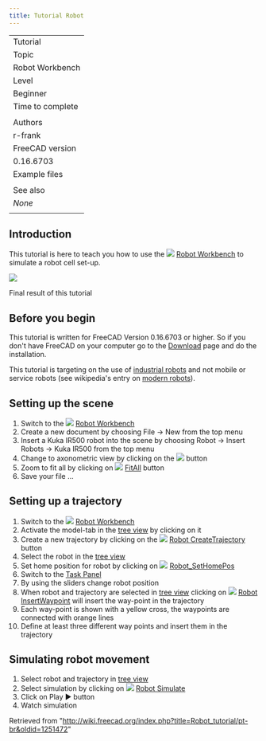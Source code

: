 ```yaml
---
title: Tutorial Robot
---
```

|  |
| --- |
| Tutorial |
| Topic |
| Robot Workbench |
| Level |
| Beginner |
| Time to complete |
|  |
| Authors |
| r-frank |
| FreeCAD version |
| 0.16.6703 |
| Example files |
|  |
| See also |
| *None* |
|  |

## Introduction

This tutorial is here to teach you how to use the ![](/images/Workbench_Robot.svg) [Robot Workbench](/Robot_Workbench "Robot Workbench") to simulate a robot cell set-up.

![](/images/Robot_Tutorial_RobotSimulation.gif)

Final result of this tutorial

## Before you begin

This tutorial is written for FreeCAD Version 0.16.6703 or higher. So if you don't have FreeCAD on your
computer go to the [Download](/Download "Download") page and do the installation.

This tutorial is targeting on the use of [industrial robots](http://en.wikipedia.org/wiki/Industrial_robot)
and not mobile or service robots (see wikipedia's entry on [modern robots](http://en.wikipedia.org/wiki/Robot#Modern_robots)).

## Setting up the scene

1. Switch to the ![](/images/Workbench_Robot.svg) [Robot Workbench](/Robot_Workbench "Robot Workbench")
2. Create a new document by choosing File →  New from the top menu
3. Insert a Kuka IR500 robot into the scene by choosing Robot → Insert Robots → Kuka IR500 from the top menu
4. Change to axonometric view by clicking on the ![](/images/View-axometric.svg) button
5. Zoom to fit all by clicking on ![](/images/Std_ViewFitAll.svg) [FitAll](/Std_ViewFitAll "Std ViewFitAll") button
6. Save your file ...

## Setting up a trajectory

1. Switch to the ![](/images/Workbench_Robot.svg) [Robot Workbench](/Robot_Workbench "Robot Workbench")
2. Activate the model-tab in the [tree view](/Tree_view "Tree view") by clicking on it
3. Create a new trajectory by clicking on the ![](/images/Robot_CreateTrajectory.svg) [Robot CreateTrajectory](/Robot_CreateTrajectory "Robot CreateTrajectory") button
4. Select the robot in the [tree view](/Tree_view "Tree view")
5. Set home position for robot by clicking on ![](/images/Robot_SetHomePos.svg) [Robot\_SetHomePos](/Robot_SetHomePos "Robot SetHomePos")
6. Switch to the [Task Panel](/Task_Panel "Task Panel")
7. By using the sliders change robot position
8. When robot and trajectory are selected in [tree view](/Tree_view "Tree view") clicking on ![](/images/Robot_InsertWaypoint.svg) [Robot InsertWaypoint](/Robot_InsertWaypoint "Robot InsertWaypoint") will insert the way-point in the trajectory
9. Each way-point is shown with a yellow cross, the waypoints are connected with orange lines
10. Define at least three different way points and insert them in the trajectory

## Simulating robot movement

1. Select robot and trajectory in [tree view](/Tree_view "Tree view")
2. Select simulation by clicking on ![](/images/Robot_Simulate.svg) [Robot Simulate](/Robot_Simulate "Robot Simulate")
3. Click on Play  ▶ button
4. Watch simulation

Retrieved from "<http://wiki.freecad.org/index.php?title=Robot_tutorial/pt-br&oldid=1251472>"
